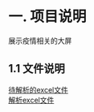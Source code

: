 # 一. 项目说明
展示疫情相关的大屏

## 1.1 文件说明
[待解析的excel文件](covid-19_vaccinated.xlsx)   
[解析excel文件](standard_data.py)
